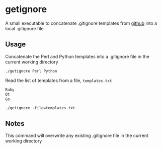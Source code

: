 # getignore

A small executable to concatenate .gitignore templates from [github](https://github.com/github/gitignore) into a local .gitignore file.

## Usage

Concatenate the Perl and Python templates into a .gitignore file in the current working directory

``` shell
./getignore Perl Python
```

Read the list of templates from a file, `templates.txt`

``` txt
Ruby
Qt
Go
```

``` shell
./getignore -file=templates.txt
```

## Notes

This command will overwrite any existing .gitignore file in the current working directory
